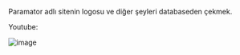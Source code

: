 Paramator adlı sitenin logosu ve diğer şeyleri databaseden çekmek.

Youtube:


![image](https://github.com/tayfunyilmaz22693/Dotnet-Mvc-Paramator-Db/assets/119972020/0a3740ce-fff5-42d8-a715-20642c68c664)
